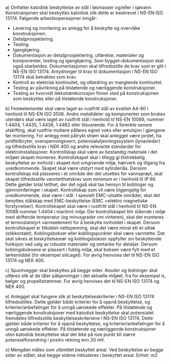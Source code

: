 a) Omfatter katodisk beskyttelse av stål i løsmasser og/eller i sjøvann. Konstruksjonen skal beskyttes katodisk slik dette er beskrevet i NS-EN ISO 13174. Følgende arbeidsoperasjoner inngår:
-  Levering og montering av anlegg for å beskytte og overvåke konstruksjonen.
-  Detaljprosjektering.
-  Testing.
-  Igangkjøring.
-  Dokumentasjon av detaljprosjektering, utførelse, materialer og komponenter, testing og igangkjøring. Som bygget-dokumentasjon skal også utarbeides. Dokumentasjonen skal tilfredsstille de krav som er gitt i NS-EN ISO 13174. Antydninger til krav til dokumentasjon i NS-EN ISO 13174 skal betraktes som krav.
-  Kontroll av elektrisk kontinuitet, og utbedring av manglende kontinuitet.
-  Testing av påvirkning på tilstøtende og nærliggende konstruksjoner.
-  Testing av hvorvidt lekkstrømkorrosjon finner sted på konstruksjonen som beskyttes eller på tilstøtende konstruksjoner.

b) Festeelementer skal være laget av rustfritt stål av kvalitet A4-80 i henhold til NS-EN ISO 3506.
Andre metalldeler og komponenter som brukes utendørs skal være laget av rustfritt stål i henhold til NS-EN 10088, nummer 1.4404, 1.4435, 1.4436, 1.4462 eller tilsvarende.
For å forenkle senere utskifting, skal rustfrie muttere påføres egnet voks eller emulsjon i gjengene før montering.
For anlegg med påtrykt strøm skal anlegget være jordet, ha jordfeilbryter, overspenningsvern, potensialutjevningssystem (lynavleder) og tilfredsstille krav i NEK 400 og andre relevante standarder for elektroinstallasjoner.
Kontrollskap skal være av bestandig materiale i det miljøet skapet monteres. Kontrollskapet skal i tillegg gi tilstrekkelig beskyttelse av innhold i skapet mot omgivende miljø, hærverk og tilgang fra uvedkommende. Skapet skal være utstyrt med sylinderlås.
Dersom kontrollskap må plasseres i et område der det utsettes for vannsprøyt, skal skapet tilfredsstille vanntetthetskrav som minimum er i henhold til IP 66. Dette gjelder total tetthet, der det også skal tas hensyn til koblinger og gjennomføringer i skapet.
Kontrollskap som vil være tilgjengelig for uvedkommende, skal være i stål. I spesielt EMC-utsatte områder, skal det benyttes stålskap med EMC-beskyttelse (EMC =elektro magnetiske forstyrrelser). Kontrollskapet skal være i rustfritt stål i henhold til NS-EN 10088 nummer 1.4404 i maritimt miljø.
Der kontrollskapet blir stående i miljø med skiftende temperatur (og minusgrader om vinteren), skal det monteres et termostatstyrt varmeelement for å beskytte innholdet i skapet.
Dersom kontrollskapet er tilkoblet nettspenning, skal det være minst ett el-uttak (stikkontakt).
Koblingsbokser eller koblingspunkter skal være vanntette. Det skal sikres at beskyttelsesrør og koblingsbokser oppfyller sin beskyttende funksjon ved valg av robuste materialer og omtanke for detaljer. Dersom koblingsboksene er plassert i fuktig miljø, skal boksen være fylt med et tørkemiddel (for eksempel silicagel).
For øvrig henvises det til NS-EN ISO 13174 og NEK 400.

c) Spuntvegger skal beskyttes på begge sider.
Anoder og ledninger skal utføres slik at de tåler påkjenninger i det aktuelle miljøet, fra for eksempel is, bølger og propellstrømmer.
For øvrig henvises det til NS-EN ISO 13174 og NEK 400.

e) Anlegget skal fungere slik at beskyttelseskriterier i NS-EN ISO 13174 tilfredsstilles. Dette gjelder både kriterier for å oppnå beskyttelse, og kriterier/anbefalinger for å unngå uønskede effekter.
På tilstøtende og nærliggende konstruksjoner med katodisk beskyttelse skal potensialet fremdeles tilfredsstille beskyttelseskriteriene i NS-EN ISO 13174. Dette gjelder både kriterier for å oppnå beskyttelse, og kriterier/anbefalinger for å unngå uønskede effekter.
På tilstøtende og nærliggende konstruksjoner uten katodisk beskyttelse skal det ikke på noe punkt bli større potensialforandring i positiv retning enn 20 mV.

x) Mengden måles som utbrettet beskyttet areal. Ved beskyttelse av begge sider av stålet, skal begge sidene inkluderes i beskyttet areal. Enhet: m2

